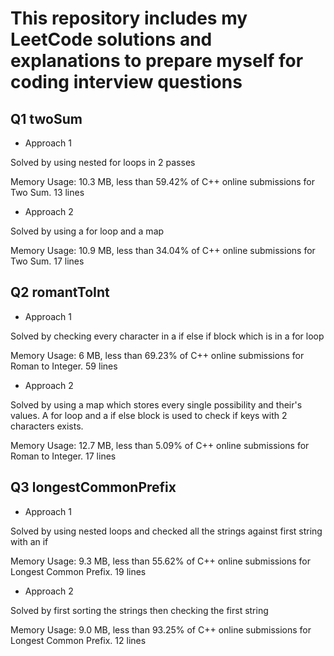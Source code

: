 # This repository includes my LeetCode solutions and explanations to prepare myself for coding interview questions

## Q1 twoSum

- Approach 1

Solved by using nested for loops in 2 passes

Memory Usage: 10.3 MB, less than 59.42% of C++ online submissions for Two Sum.
13 lines

- Approach 2 

Solved by using a for loop and a map 

Memory Usage: 10.9 MB, less than 34.04% of C++ online submissions for Two Sum.
17 lines

## Q2 romantToInt

- Approach 1

Solved by checking every character in a if else if block which is in a for loop

Memory Usage: 6 MB, less than 69.23% of C++ online submissions for Roman to Integer.
59 lines
- Approach 2 

Solved by using a map which stores every single possibility and their's values. A for loop and a if else block is used to check if keys with 2 characters exists.

Memory Usage: 12.7 MB, less than 5.09% of C++ online submissions for Roman to Integer.
17 lines

## Q3 longestCommonPrefix

- Approach 1

Solved by using nested loops and checked all the strings against first string with an if 

Memory Usage: 9.3 MB, less than 55.62% of C++ online submissions for Longest Common Prefix.
19 lines

- Approach 2

Solved by first sorting the strings then checking the first string

Memory Usage: 9.0 MB, less than 93.25% of C++ online submissions for Longest Common Prefix.
12 lines